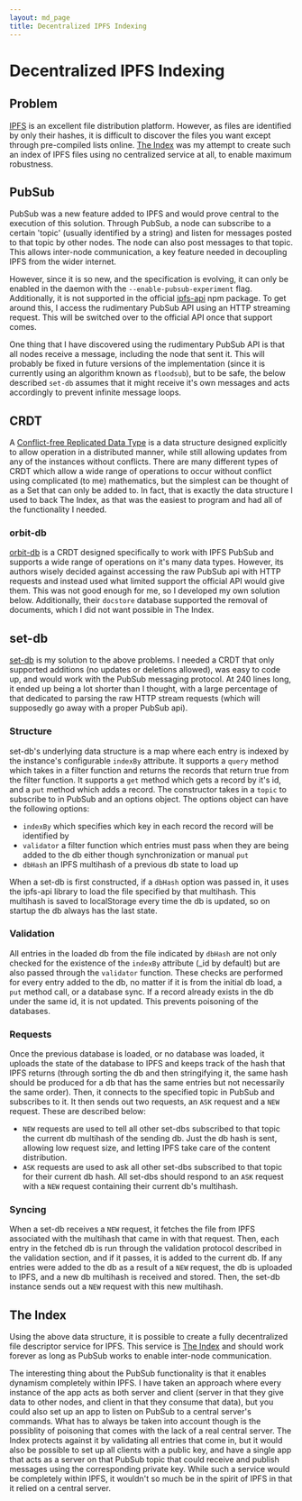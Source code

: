 ```yaml
---
layout: md_page
title: Decentralized IPFS Indexing
---
```

# Decentralized IPFS Indexing

## Problem

[IPFS](https://ipfs.io/) is an excellent file distribution platform. However, as files are identified by only their hashes, it is difficult to discover the files you want except through pre-compiled lists online. [The Index](https://www.reddit.com/r/ipfs/comments/67brhw/the_index_online_the_index_as_an_online_app_again/) was my attempt to create such an index of IPFS files using no centralized service at all, to enable maximum robustness.

## PubSub

PubSub was a new feature added to IPFS and would prove central to the execution of this solution. Through PubSub, a node can subscribe to a certain 'topic' (usually identified by a string) and listen for messages posted to that topic by other nodes. The node can also post messages to that topic. This allows inter-node communication, a key feature needed in decoupling IPFS from the wider internet.

However, since it is so new, and the specification is evolving, it can only be enabled in the daemon with the `--enable-pubsub-experiment` flag. Additionally, it is not supported in the official [ipfs-api](https://github.com/ipfs/js-ipfs-api) npm package. To get around this, I access the rudimentary PubSub API using an HTTP streaming request. This will be switched over to the official API once that support comes.

One thing that I have discovered using the rudimentary PubSub API is that all nodes receive a message, including the node that sent it. This will probably be fixed in future versions of the implementation (since it is currently using an algorithm known as `floodsub`), but to be safe, the below described `set-db` assumes that it might receive it's own messages and acts accordingly to prevent infinite message loops.

## CRDT

A [Conflict-free Replicated Data Type](https://en.wikipedia.org/wiki/Conflict-free_replicated_data_type) is a data structure designed explicitly to allow operation in a distributed manner, while still allowing updates from any of the instances without conflicts. There are many different types of CRDT which allow a wide range of operations to occur without conflict using complicated (to me) mathematics, but the simplest can be thought of as a Set that can only be added to. In fact, that is exactly the data structure I used to back The Index, as that was the easiest to program and had all of the functionality I needed.

### orbit-db

[orbit-db](https://github.com/orbitdb/orbit-db) is a CRDT designed specifically to work with IPFS PubSub and supports a wide range of operations on it's many data types. However, its authors wisely decided against accessing the raw PubSub api with HTTP requests and instead used what limited support the official API would give them. This was not good enough for me, so I developed my own solution below. Additionally, their `docstore` database supported the removal of documents, which I did not want possible in The Index.

## set-db

[set-db](https://github.com/cakenggt/set-db) is my solution to the above problems. I needed a CRDT that only supported additions (no updates or deletions allowed), was easy to code up, and would work with the PubSub messaging protocol. At 240 lines long, it ended up being a lot shorter than I thought, with a large percentage of that dedicated to parsing the raw HTTP stream requests (which will supposedly go away with a proper PubSub api).

### Structure

set-db's underlying data structure is a map where each entry is indexed by the instance's configurable `indexBy` attribute. It supports a `query` method which takes in a filter function and returns the records that return true from the filter function. It supports a `get` method which gets a record by it's id, and a `put` method which adds a record. The constructor takes in a `topic` to subscribe to in PubSub and an options object. The options object can have the following options:

* `indexBy` which specifies which key in each record the record will be identified by
* `validator` a filter function which entries must pass when they are being added to the db either though synchronization or manual `put`
* `dbHash` an IPFS multihash of a previous db state to load up

When a set-db is first constructed, if a `dbHash` option was passed in, it uses the ipfs-api library to load the file specified by that multihash. This multihash is saved to localStorage every time the db is updated, so on startup the db always has the last state.

### Validation

All entries in the loaded db from the file indicated by `dbHash` are not only checked for the existence of the `indexBy` attribute (\_id by default) but are also passed through the `validator` function. These checks are performed for every entry added to the db, no matter if it is from the initial db load, a `put` method call, or a database sync. If a record already exists in the db under the same id, it is not updated. This prevents poisoning of the databases.

### Requests

Once the previous database is loaded, or no database was loaded, it uploads the state of the database to IPFS and keeps track of the hash that IPFS returns (through sorting the db and then stringifying it, the same hash should be produced for a db that has the same entries but not necessarily the same order). Then, it connects to the specified topic in PubSub and subscribes to it. It then sends out two requests, an `ASK` request and a `NEW` request. These are described below:

* `NEW` requests are used to tell all other set-dbs subscribed to that topic the current db multihash of the sending db. Just the db hash is sent, allowing low request size, and letting IPFS take care of the content distribution.
* `ASK` requests are used to ask all other set-dbs subscribed to that topic for their current db hash. All set-dbs should respond to an `ASK` request with a `NEW` request containing their current db's multihash.

### Syncing

When a set-db receives a `NEW` request, it fetches the file from IPFS associated with the multihash that came in with that request. Then, each entry in the fetched db is run through the validation protocol described in the validation section, and if it passes, it is added to the current db. If any entries were added to the db as a result of a `NEW` request, the db is uploaded to IPFS, and a new db multihash is received and stored. Then, the set-db instance sends out a `NEW` request with this new multihash.

## The Index

Using the above data structure, it is possible to create a fully decentralized file descriptor service for IPFS. This service is [The Index](https://github.com/cakenggt/ipfs-foundation-frontend) and should work forever as long as PubSub works to enable inter-node communication.

The interesting thing about the PubSub functionality is that it enables dynamism completely within IPFS. I have taken an approach where every instance of the app acts as both server and client (server in that they give data to other nodes, and client in that they consume that data), but you could also set up an app to listen on PubSub to a central server's commands. What has to always be taken into account though is the possiblity of poisoning that comes with the lack of a real central server. The Index protects against it by validating all entries that come in, but it would also be possible to set up all clients with a public key, and have a single app that acts as a server on that PubSub topic that could receive and publish messages using the corresponding private key. While such a service would be completely within IPFS, it wouldn't so much be in the spirit of IPFS in that it relied on a central server.
